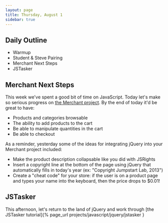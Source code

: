```yaml
---
layout: page
title: Thursday, August 1
sidebar: true
---
```


## Daily Outline

* Warmup
* Student & Steve Pairing
* Merchant Next Steps
* JSTasker

## Merchant Next Steps

This week we've spent a good bit of time on JavaScript. Today let's make so serious progress on [the Merchant project](/projects/merchant.html). By the end of today it'd be great to have:

* Products and categories browsable
* The ability to add products to the cart
* Be able to manipulate quantities in the cart
* Be able to checkout

As a reminder, yesterday some of the ideas for integrating jQuery into your Merchant project included:

* Make the product description collapsable like you did with JSRights
* Insert a copyright line at the bottom of the page using jQuery that automatically fills in today's year (ex: "Copyright Jumpstart Lab, 2013")
* Create a "cheat code" for your store: if the user is on a product page and types your name into the keyboard, then the price drops to $0.01!

## JSTasker

This afternoon, let's return to the land of jQuery and work through [the JSTasker tutorial]{% page_url projects/javascript/jquery/jstasker }
